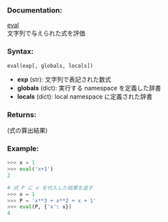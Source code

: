 ### Documentation:

[eval](https://docs.python.org/ja/3/library/functions.html#eval)  
文字列で与えられた式を評価

### Syntax:

```eval(exp[, globals, locals])```

- **exp** (str): 文字列で表記された数式
- **globals** (dict): 実行する namespace を定義した辞書
- **locals** (dict): local namespace に定義された辞書

### Returns:

(式の算出結果)

### Example: 

```python
>>> x = 1
>>> eval('x+1')
2

# 式 P に x を代入した結果を返す
>>> x = 1
>>> P = 'x**3 + x**2 + x + 1'
>>> eval(P, {'x': x})
4

```

